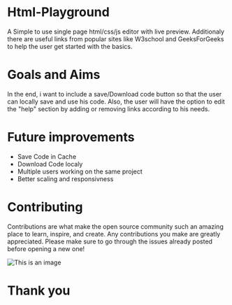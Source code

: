 # Html-Playground

Α Simple to use single page html/css/js editor with live preview. 
Additionaly there are useful links from popular sites like W3school and GeeksForGeeks to help the user get started with the basics.





# Goals and Aims
In the end, i want to include a save/Download code button so that the user can locally save and use his code.
Also, the user will have the option to edit the "help" section by adding or removing links according to his needs.


# Future improvements

- Save Code in Cache
- Download Code localy
- Multiple users working on the same project
- Better scaling and responsivness

# Contributing

Contributions are what make the open source community such an amazing place to learn, 
inspire, and create. Any contributions you make are greatly appreciated.
 Please make sure to go through the issues already posted before opening a new one!
 
 
 ![This is an image](https://myoctocat.com/assets/images/base-octocat.svg)
 
 # Thank you
